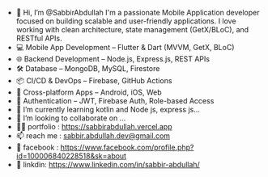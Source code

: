 - 👋 Hi, I’m @SabbirAbdullah
I'm a passionate  Mobile Application  developer focused on building scalable and user-friendly applications. I love working with clean architecture, state management (GetX/BLoC), and RESTful APIs.
- 💻 Mobile App Development – Flutter & Dart (MVVM, GetX, BLoC)
- 🌐 Backend Development – Node.js, Express.js, REST APIs
- 🛠️ Database – MongoDB, MySQL, Firestore
- 📦 CI/CD & DevOps – Firebase, GitHub Actions
- 📱 Cross-platform Apps – Android, iOS, Web
- 🔐 Authentication – JWT, Firebase Auth, Role-based Access
- 🌱 I’m currently learning kotlin and Node js, express js...
- 💞️ I’m looking to collaborate on ...
- 🧑🏻 portfolio : https://sabbirabdullah.vercel.app
- 📫  reach me : sabbir.abdullah.dev@gmail.com
- 📘 facebook : https://www.facebook.com/profile.php?id=100006840228518&sk=about
- 💼  linkdin: https://www.linkedin.com/in/sabbir-abdullah/


<!---
SabbirAbdullah/SabbirAbdullah is a ✨ special ✨ repository because its `README.md` (this file) appears on your GitHub profile.
You can click the Preview link to take a look at your changes.
--->
